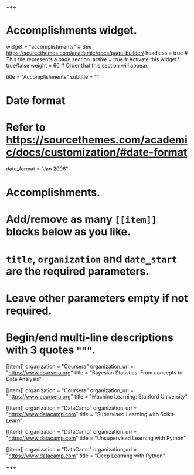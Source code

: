 +++
# Accomplishments widget.
widget = "accomplishments"  # See https://sourcethemes.com/academic/docs/page-builder/
headless = true  # This file represents a page section.
active = true  # Activate this widget? true/false
weight = 60  # Order that this section will appear.

title = "Accomplish&shy;ments"
subtitle = ""

# Date format
#   Refer to https://sourcethemes.com/academic/docs/customization/#date-format
date_format = "Jan 2006"

# Accomplishments.
#   Add/remove as many `[[item]]` blocks below as you like.
#   `title`, `organization` and `date_start` are the required parameters.
#   Leave other parameters empty if not required.
#   Begin/end multi-line descriptions with 3 quotes `"""`.

[[item]]
  organization = "Coursera"
  organization_url = "https://www.coursera.org"
  title = "Bayesian Statistics: From concepts to Data Analysis"


[[item]]
  organization = "Coursera"
  organization_url = "https://www.coursera.org"
  title = "Machine Learning: Stanford University"

[[item]]
  organization = "DataCamp"
  organization_url = "https://www.datacamp.com"
  title = "Supervised Learning with Scikit-Learn"
  
[[item]]
  organization = "DataCamp"
  organization_url = "https://www.datacamp.com"
  title = "Unsupervised Learning with Python"

[[item]]
  organization = "DataCamp"
  organization_url = "https://www.datacamp.com"
  title = "Deep Learning with Python"
  

+++
